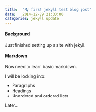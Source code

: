 ```yaml
---
title:  "My first jekyll test blog post"
date:   2014-12-29 21:30:00
categories: jekyll update
---
```



#### Background

Just finished setting up a site with jekyll.

#### Markdown

Now need to learn basic markdown.

I will be looking into:

* Paragraphs
* Headings
* Unordered and ordered lists

Later...